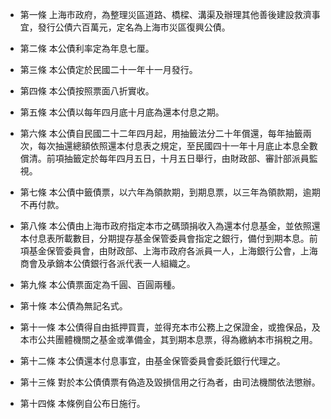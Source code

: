* 第一條 上海市政府，為整理災區道路、橋樑、溝渠及辦理其他善後建設救濟事宜，發行公債六百萬元，定名為上海市災區復興公債。

* 第二條 本公債利率定為年息七厘。

* 第三條 本公債定於民國二十一年十一月發行。

* 第四條 本公債按照票面八折實收。

* 第五條 本公債以每年四月底十月底為還本付息之期。

* 第六條 本公債自民國二十二年四月起，用抽籤法分二十年償還，每年抽籤兩次，每次抽還總額依照還本付息表之規定，至民國四十一年十月底止本息全數償清。前項抽籤定於每年四月五日，十月五日舉行，由財政部、審計部派員監視。

* 第七條 本公債中籤債票，以六年為領款期，到期息票，以三年為領款期，逾期不再付款。

* 第八條 本公債由上海市政府指定本市之碼頭捐收入為還本付息基金，並依照還本付息表所載數目，分期提存基金保管委員會指定之銀行，備付到期本息。前項基金保管委員會，由財政部、上海市政府各派員一人，上海銀行公會，上海商會及承銷本公債銀行各派代表一人組織之。

* 第九條 本公債票面定為千圓、百圓兩種。

* 第十條 本公債為無記名式。

* 第十一條 本公債得自由抵押買賣，並得充本市公務上之保證金，或擔保品，及本市公共團體機關之基金或準備金，其到期本息票，得為繳納本市捐稅之用。

* 第十二條 本公債還本付息事宜，由基金保管委員會委託銀行代理之。

* 第十三條 對於本公債債票有偽造及毀損信用之行為者，由司法機關依法懲辦。

* 第十四條 本條例自公布日施行。

